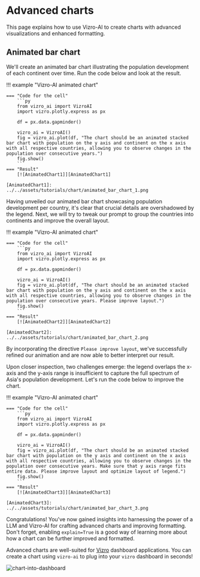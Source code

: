 # Advanced charts
This page explains how to use Vizro-AI to create charts with advanced visualizations and enhanced formatting.

## Animated bar chart

We'll create an animated bar chart illustrating the population development of each continent over time. Run the code below and look at the result.

!!! example "Vizro-AI animated chart"

    === "Code for the cell"
        ```py
        from vizro_ai import VizroAI
        import vizro.plotly.express as px

        df = px.data.gapminder()

        vizro_ai = VizroAI()
        fig = vizro_ai.plot(df, "The chart should be an animated stacked bar chart with population on the y axis and continent on the x axis with all respective countries, allowing you to observe changes in the population over consecutive years.")
        fig.show()
        ```
    === "Result"
        [![AnimatedChart1]][AnimatedChart1]

    [AnimatedChart1]: ../../assets/tutorials/chart/animated_bar_chart_1.png

Having unveiled our animated bar chart showcasing population development per country, it's clear that crucial details are overshadowed by the legend. Next, we will try to tweak our prompt to group the countries into continents and improve the overall layout.

!!! example "Vizro-AI animated chart"

    === "Code for the cell"
        ```py
        from vizro_ai import VizroAI
        import vizro.plotly.express as px

        df = px.data.gapminder()

        vizro_ai = VizroAI()
        fig = vizro_ai.plot(df, "The chart should be an animated stacked bar chart with population on the y axis and continent on the x axis with all respective countries, allowing you to observe changes in the population over consecutive years. Please improve layout.")
        fig.show()
        ```
    === "Result"
        [![AnimatedChart2]][AnimatedChart2]

    [AnimatedChart2]: ../../assets/tutorials/chart/animated_bar_chart_2.png


By incorporating the directive `Please improve layout`, we've successfully refined our animation and are now able to better interpret our result.

Upon closer inspection, two challenges emerge: the legend overlaps the x-axis and the y-axis range is insufficient to capture the full spectrum of Asia's population development. Let's run the code below to improve the chart.

!!! example "Vizro-AI animated chart"

    === "Code for the cell"
        ```py
        from vizro_ai import VizroAI
        import vizro.plotly.express as px

        df = px.data.gapminder()

        vizro_ai = VizroAI()
        fig = vizro_ai.plot(df, "The chart should be an animated stacked bar chart with population on the y axis and continent on the x axis with all respective countries, allowing you to observe changes in the population over consecutive years. Make sure that y axis range fits entire data. Please improve layout and optimize layout of legend.")
        fig.show()
        ```
    === "Result"
        [![AnimatedChart3]][AnimatedChart3]

    [AnimatedChart3]: ../../assets/tutorials/chart/animated_bar_chart_3.png

Congratulations! You've now gained insights into harnessing the power of a LLM and Vizro-AI for crafting advanced charts and improving formatting. Don't forget, enabling `explain=True` is a good way of learning more about how a chart can be further improved and formatted.

Advanced charts are well-suited for [Vizro](https://github.com/mckinsey/vizro/tree/main/vizro-core) dashboard applications. You can create a chart using `vizro-ai` to plug into your `vizro` dashboard in seconds!

![chart-into-dashboard](../../assets/tutorials/chart_into_dashboard.gif)
